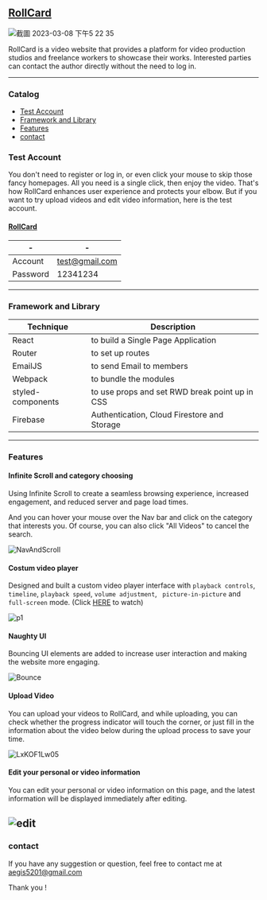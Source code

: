 ## [RollCard](https://rollcard.web.app/)


![截圖 2023-03-08 下午5 22 35](https://user-images.githubusercontent.com/105920543/223678950-63dbae4e-b4f4-4fb4-b147-070a9d8dab0f.png)


RollCard is a video website that provides a platform for video production studios and freelance workers to showcase their works. Interested parties can contact the author directly without the need to log in.

---


### Catalog
  * [Test Account](https://github.com/MyBackHurtsAlot/RollCard#test-account)
  * [Framework and Library](https://github.com/MyBackHurtsAlot/RollCard#framework-and-library)
  * [Features](https://github.com/MyBackHurtsAlot/RollCard#features)
  * [contact](https://github.com/MyBackHurtsAlot/RollCard#contact)


### Test Account

You don't need to register or log in, or even click your mouse to skip those fancy homepages. All you need is a single click, then enjoy the video. That's how RollCard enhances user experience and protects your elbow. But if you want to try upload videos and edit video information, here is the test account.


#### [RollCard](https://rollcard.web.app/)

| - | - |
| ------- | ------- |
| Account | test@gmail.com |
| Password | 12341234 |
---


### Framework and Library

| Technique | Description |
| --------- | ----------  |
| React | to build a Single Page Application |
| Router | to set up routes |
| EmailJS | to send Email to members |
| Webpack |to bundle the modules |
| styled-components | to use props and set RWD break point up in CSS |
| Firebase | Authentication, Cloud Firestore and Storage |
---


### Features

#### Infinite Scroll and category choosing

Using Infinite Scroll to create a seamless browsing experience, increased engagement, and reduced server and page load times.

And you can hover your mouse over the Nav bar and click on the category that interests you. Of course, you can also click "All Videos" to cancel the search.

![NavAndScroll](https://user-images.githubusercontent.com/105920543/223805138-c3032adc-493d-4809-b1d4-e2215121847e.gif)


#### Costum video player

Designed and built a custom video player interface with ```playback controls```, ```timeline```, ```playback speed```, ```volume adjustment```, 
``` picture-in-picture``` and ```full-screen``` mode. (Click [HERE](http://localhost:8080/watch/3554967b-c726-4afa-bdc0-43ed2c82de76) to watch)

![p1](https://user-images.githubusercontent.com/105920543/223779140-1fe2d862-3742-41f8-bb47-e7df30b60e10.png)

#### Naughty UI 

Bouncing UI elements are added to increase user interaction and making the website more engaging.

![Bounce](https://user-images.githubusercontent.com/105920543/223790742-9c888cdb-44d8-46ba-a648-ec6d7e37b4d0.gif)


#### Upload Video

You can upload your videos to RollCard, and while uploading, you can check whether the progress indicator will touch the corner, or just fill in the information about the video below during the upload process to save your time.

![LxKOF1Lw05](https://user-images.githubusercontent.com/105920543/223689486-01ab68fb-55e1-494e-8c1c-d11dd76d675c.gif)

#### Edit your personal or video information

You can edit your personal or video information on this page, and the latest information will be displayed immediately after editing.

![edit](https://user-images.githubusercontent.com/105920543/223794158-16b4da9f-696d-4131-bf7a-964d0a4fb895.gif)
---


### contact

If you have any suggestion or question, feel free to contact me at
[aegis5201@gmail.com](aegis5201@gmail.com)

Thank you !
